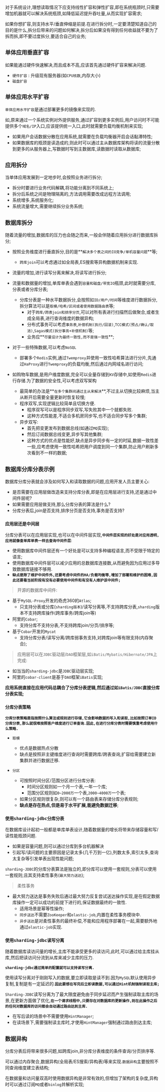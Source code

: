 对于系统设计,理想读取情况下应支持线性扩容和弹性扩容,即在系统瓶颈时,只需要增加机器就可以解决系统瓶颈,如降低延迟提升吞吐量,从而实现扩容需求;

如果你想扩容,则支持水平/垂直伸缩是前提.在进行拆分时,一定要清楚知道自己的目的是什么,拆分后带来的问题如何解决,拆分后如果没有得到任何收益就不要为了拆而拆,即不要过度拆分,要适合自己的业务;

## `单体应用垂直扩容`

如果能通过硬件快速解决,而且成本不高,应该首先通过硬件扩容来解决问题.
+ `硬件扩容` : 升级现有服务器(如`CPU核数`,内存大小)
+ `磁盘扩容`

## `单体应用水平扩容`

`单体应用水平扩容`是通过部署更多的镜像来实现的.

如,原来通过一个系统实例对外提供服务,通过扩容到更多实例后,用户访问时不可能提供多个`域名/IP`入口,应该提供统一入口,此时就需要负载均衡机制来实现;
+ 如果用户会话数据分散在应用系统,就需要在负载均衡器开启会话黏滞特性;
+ 如果数据库的瓶颈是读造成的,则此时可以通过主从数据库架构将读的流量分散到更多的从服务器上,写数据时写到主数据库,读数据时读取从数据库;

## `应用拆分`

当单体应用发展到一定地步时,会按照业务进行拆分;
+ 拆分时要进行业务代码解耦,将功能分离到不同系统上;
+ 拆分后系统之间是物理隔离的,方法调用需要改成远程方法调用;
+ 系统增多,系统服务化;
+ 系统流量增大,需要继续拆分业务系统;


## `数据库拆分`

随着流量的增加,数据库的压力也会随之而来,一般会伴随着应用拆分进行数据库拆分;
+ 按照业务维度进行垂直拆分,目的是**`解决多个表之间的IO竞争/单机容量问题`**等;
  + `跨库join`可以考虑通过如全局表,ES搜索等异构数据机制来实现.
+ 流量的增加,进行读写分离来解决,将读写进行拆分;

+ 流量和数据量的增加,单库单表会遇到`容量和磁盘/带宽IO`瓶颈,此时就需要分库,分表或者分库分表; 
  + 分库分表是一种水平数据拆分,会按照如`ID/用户/时间`等维度进行数据拆分,拆分算法可以是`取模/哈希/区间或者使用数据路由表`等;
    + 对于`跨库/跨表join和排序分页`,可以对所有表进行扫描然后做聚合,或者生成全局表,进行查询维度的数据异构;
    + 分布式事务可以考虑`事务表`,`补偿机制(执行/回滚)`,`TCC模式(预占/确认/取消)`,`Sagas模式(拆分事务+补偿机制)`等;
    + 业务应**`尽量设计为最终一致性,而不是强一致性`**;

+ 对于一些特殊数据,可以考虑`NoSQL`
  + 部署多个`Redis`实例,通过`Twemproxy`并使用一致性哈希算法进行分片,先通过`HaProxy`进行`Twemproxy`的负载均衡,然后通过内网域名进行访问;

+ 如购物车数据,是用户维度数据,完全可以全量存储到`KV`存储中,如使用`Redis`进行存储.为了数据的安全性,可以考虑双写架构
  + 最简单的办法是**`在多个集群间通过主从来解决`**,不过主从切换比较麻烦,当主从断开后需要全量更新时恢复较慢;
  + 程序双写,实现逻辑比较简单且切换方便.
    + 程序双写可以是程序同步双写,写失败其中一个就都失败.
    + 这种方式性能差,不适合多机房同步写,也不适合同步写多个集群;
  + 异步双写:
    + 首先把变更发布到数据总线(如通过`MQ`实现);
    + 然后订阅数据总线变更,异步写其他集群;
    + 这种方式的优点是性能好,缺点是异步同步有一定的时延,数据一致性差一些,应考虑使用一致性哈希把用户调度到同一个集群,防止用户刷新多次看到不一样的数据;

## `数据库分库分表示例`

数据库分库分表就会涉及如何写入和读取数据的问题,应用开发人员主要关心:
+ 是否需要在应用层做改造来支持分库分表,即是在应用层进行支持,还是通过中间件层呢?
+ 如果需要应用层做支持,那么分库分表的算法是什么?
+ 分库分表后,join是否支持,排序分页是否支持,事务是否支持?

### `应用层还是中间层`

分库分表可以在应用层实现,也可以在中间件层实现,**`中间件层实现的好处是对应用透明,应用就像查单库单表一样去查询中间件层`**:
+ 使用数据库中间件层还有一个好处是可以支持多种编程语言,而不受限于特定的语言;
+ 使用数据库中间件层可以减少应用的总数据库连接数,从而避免因为应用过多导致数据库链接不够用.
+ **`缺点是除了维护中间件外,还要考虑中间件的HA/负载均衡等,增加了部署和维护的困难,因此还要看当前阶段有没有必要使用中间件和有没有人维护该中间件;`**

>开源的数据库中间件:
+ 基于`MySQL-Proxy`开发的奇虎360的`Atlas`;
  + 只支持分表或分库(`sharding版本`)/读写分离等,不支持跨库分表,`sharding`版本不支持跨库操作(跨库事务/跨库join等)
+ 阿里的`Cobar`;
  + 支持分库不支持分表,不支持跨库join/分页/排序等;
+ 基于`Cobar`开发的`Mycat`
  + 支持分库分表/读写分离/跨库弱事务支持,对跨库join等有限支持(内存聚合);


>应用层可以在`JDBC`驱动层/`DAO`框架层,如`iBatis/Mybatis/Hibernate/JPA`上完成:
+ 如当当的`sharding-jdbc`是`JDBC`驱动层实现;
+ 阿里的`cobar-client`是基于`DAO`框架`iBatis`实现;

**应用系统直接在应用代码总耦合了分库分表逻辑,然后通过如`iBatis/JDBC`直接分库分表实现;**

### `分库分表策略`

**`分库分表策略是指按照什么算法或规则进行存储,它会影响数据的写入和读取,比如按照订单ID分库分表,那么就很难按照客户维度进行订单查询.因此,在进行分库分表时需要慎重考虑使用什么策略.`**

+ `取模`
  + 优点是数据热点分散
  + 缺点是按照非主键维度进行查询时需要跨库/跨表查询,扩容给需要建立新集群并进行数据迁移.

+ `分区`
  + 可按照时间分区/范围分区进行分库分表:
    + 时间分区规则如一个月一个表,一年一个库;
    + 范围分区规则如`0~2000万`一个表,`2000~4000万`一个表;
  + 如果分区规则很复杂,则可以有一个路由表来存储分库分表规则;
  + **缺点是存在热点,但是易于水平扩展,能避免数据迁移**;


### `使用sharding-jdbc分库分表`

在数据库设计起初一般都是单库单表设计,随着数据量的增长将带来存储容量和写/读性能瓶颈问题.
+ 如果是容量问题,则可以通过分库到多台机器解决
+ 引起写/读问题的主要原因是记录太多(几千万到一亿),列数太多,索引太多,查询太复杂等引发单表出现性能问题;

`sharding-JDBC`的分库分表算法是独立的,即分库可以使用一套规则,分表可以使用一套规则;且其支持柔性事务(`最大努力送达`);

>柔性事务
+ 最大努力送达是事务失败后通过最大努力反复尝试送达操作实现,是在假定数据库操作一定可以成功的前提下进行的,保证数据最终的一致性.
  + 适用场景是幂等性操作;
  + `同步送达`不需要`ZooKeeper`和`elastic-job`,内置在柔性事务模块中.
  + `异步送达`是对柔性事务的最终补偿,不能和应用程序部署在一起,需要额外地通过`elastic-job`实现.

### `使用sharding-jdbc读写分离`

随着数据库读访问量的增长,主库不能承受更多的读访问,此时,可以通过给主库挂从库,然后把读访问分流到从库来减少主库的压力.

**`sharding-jdbc通过简单的配置就可以支持读写分离.`**

使用读写分离对于刚刚写入的数据,要立即读取是读不到.因为`MySQL`默认使用异步复制,复制是有一定延迟的.**`因此要想在写完后立即读数据,可以通过Hint机制强制读取主库;`**

`Sharding-JDBC`读写分离为了最大限度避免由于同步延迟而产生强制读取主库的场景,在更新方面做了优化,**`在一个请求线程中,只要存在对数据库的更新操作,则在此操作之后的任何对数据库的访问都会自动通过路由达到主库.`**
+ 在写后读的场景中不需要使用`HintManager`;
+ 在读场景下,需要强制读主库时,才使用`HintManager`强制通过路由到达主库;

## `数据异构`

分库分表后将带来很多问题,如跨库join,非分库分表维度的条件查询/分页排序等.

可以通过内存聚合,数据异构(全局表/ES搜索/异构表)等来实现.`数据异构`主要按照不同查询维度建立表结构;

在数据量和访问量双高时使用数据异构是非常有效的,但增加了架构的复杂度,异构时可以通过订阅`MQ`或者`binlog`并解析实现;

